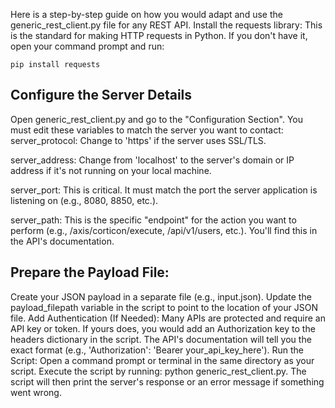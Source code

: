 Here is a step-by-step guide on how you would adapt and use the generic_rest_client.py file for any REST API.
Install the requests library: This is the standard for making HTTP requests in Python. If you don't have it, open your command prompt and run:
```Shell
pip install requests
```
## Configure the Server Details
Open generic_rest_client.py and go to the "Configuration Section". You must edit these variables to match the server you want to contact:
server_protocol: Change to 'https' if the server uses SSL/TLS.

server_address: Change from 'localhost' to the server's domain or IP address if it's not running on your local machine.

server_port: This is critical. It must match the port the server application is listening on (e.g., 8080, 8850, etc.).

server_path: This is the specific "endpoint" for the action you want to perform (e.g., /axis/corticon/execute, /api/v1/users, etc.). You'll find this in the API's documentation.

## Prepare the Payload File:
Create your JSON payload in a separate file (e.g., input.json).
Update the payload_filepath variable in the script to point to the location of your JSON file.
Add Authentication (If Needed):
Many APIs are protected and require an API key or token.
If yours does, you would add an Authorization key to the headers dictionary in the script. The API's documentation will tell you the exact format (e.g., 'Authorization': 'Bearer your_api_key_here').
Run the Script:
Open a command prompt or terminal in the same directory as your script.
Execute the script by running: python generic_rest_client.py.
The script will then print the server's response or an error message if something went wrong.
